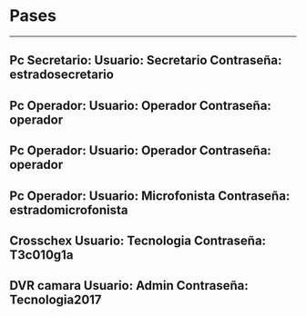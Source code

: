 <!-- TITLE: Pases -->
<!-- SUBTITLE: Usuarios - Contraseñas -->

# Pases
-----
**Pc Secretario:**
Usuario: Secretario
Contraseña: estradosecretario
-----

**Pc Operador:**
Usuario: Operador
Contraseña: operador
-----

**Pc Operador:**
Usuario: Operador
Contraseña: operador
-----

**Pc Operador:**
Usuario: Microfonista
Contraseña: estradomicrofonista
-----
**Crosschex**
Usuario: Tecnologia
Contraseña: T3c010g1a
-----
**DVR camara**
Usuario: Admin
Contraseña: Tecnologia2017
-----
